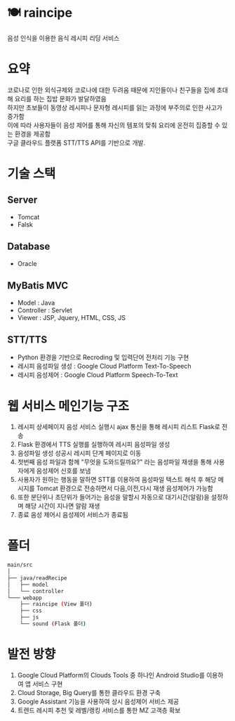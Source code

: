 # 🍽 raincipe

음성 인식을 이용한 음식 레시피 리딩 서비스

# 요약

코로나로 인한 외식규제와 코로나에 대한 두려움 때문에 지인들이나 친구들을 집에 초대해 요리를 하는 집밥 문화가 발달하였음 <br>
하지만 초보들이 동영상 레시피나 문자형 레시피를 읽는 과정에 부주의로 인한 사고가 증가함 <br>
이에 따라 사용자들이 음성 제어를 통해 자신의 템포의 맞춰 요리에 온전히 집중할 수 있는 환경을 제공함 <br>
구글 클라우드 플랫폼 STT/TTS API를 기반으로 개발.

# 기술 스택

## Server
- Tomcat
- Falsk

## Database
- Oracle

## MyBatis MVC

- Model : Java
- Controller : Servlet
- Viewer : JSP, Jquery, HTML, CSS, JS

## STT/TTS
- Python 환경을 기반으로 Recroding 및 입력단어 전처리 기능 구현
- 레시피 음성파일 생성 : Google Cloud Platform Text-To-Speech
- 레시피 음성제어 : Google Cloud Platform Speech-To-Text


# 웹 서비스 메인기능 구조

1. 레시피 상세페이지 음성 서비스 실행시 ajax 통신을 통해 레시피 리스트 Flask로 전송
2. Flask 환경에서 TTS 실행를 실행하여 레시피 음성파일 생성
3. 음성파일 생성 성공시 레시피 단계 페이지로 이동
4. 첫번째 음성 파일과 함께 "무엇을 도와드릴까요?" 라는 음성파일 재생을 통해 사용자에게 음성제어 신호를 보냄
5. 사용자가 원하는 행동을 말하면 STT를 이용하여 음성파일 텍스트 해석 후 해당 메시지를 Tomcat 환경으로 전송하면서 다음,이전,다시 재생 음성제어가 가능함
6. 또한 분단위나 초단위가 들어가는 음성을 말할시 자동으로 대기시간(알람)을 설정하며 해당 시간이 지나면 알람 재생
7. 종료 음성 제어시 음성제어 서비스가 종료됨

# 폴더

```bash
main/src
│
├── java/readRecipe
│   ├── model
│   └── controller
└─── webapp
    ├── raincipe (View 폴더)
    ├── css
    ├── js
    └── sound (Flask 폴더)

``` 

# 발전 방향

1. Google Cloud Platform의 Clouds Tools 중 하나인 Android Studio를 이용하여 앱 서비스 구현
2. Cloud Storage, Big Query를 통한 클라우드 환경 구축
3. Google Assistant 기능을 사용하여 상시 음성제어 서비스 제공
4. 트렌드 레시피 추천 및 레벨/랭킹 서비스를 통한 MZ 고객층 확보
